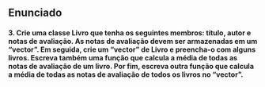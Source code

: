 ## Enunciado

<h4>
3. Crie uma classe Livro que tenha os seguintes membros: título, autor e
notas de avaliação. As notas de avaliação devem ser armazenadas em um
“vector”. Em seguida, crie um “vector” de Livro e preencha-o com alguns
livros. Escreva também uma função que calcula a média de todas as notas
de avaliação de um livro. Por fim, escreva outra função que calcula a
média de todas as notas de avaliação de todos os livros no “vector”.
</h4>

